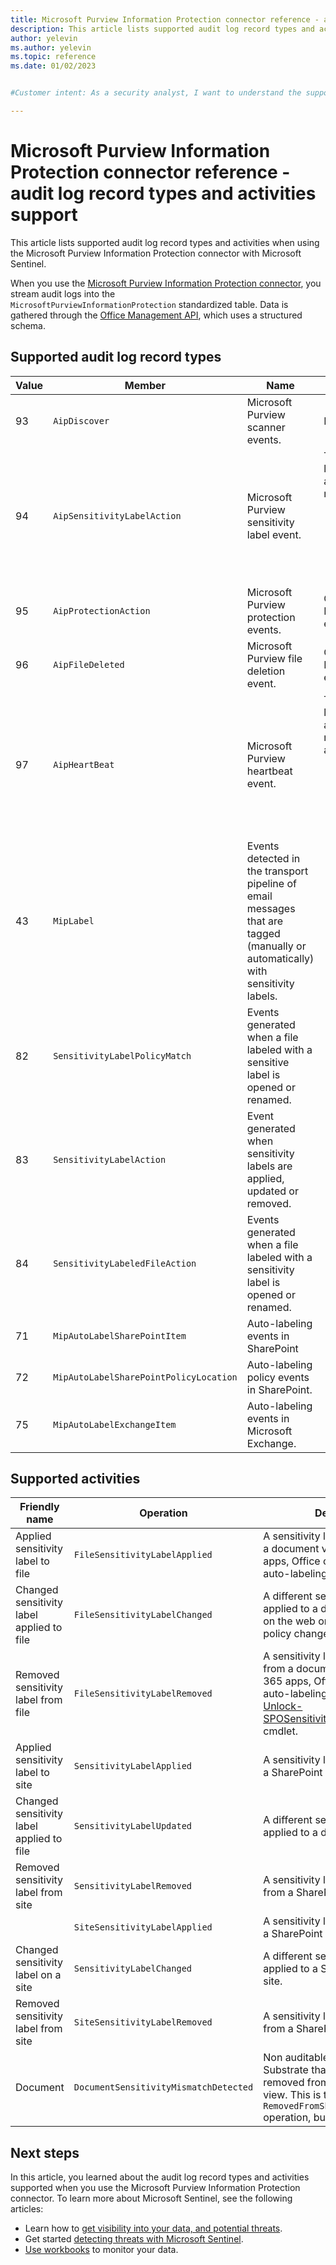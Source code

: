 ```yaml
---
title: Microsoft Purview Information Protection connector reference - audit log record types and activities support in Microsoft Sentinel
description: This article lists supported audit log record types and activities when using the Microsoft Purview Information Protection connector with Microsoft Sentinel.
author: yelevin
ms.author: yelevin
ms.topic: reference
ms.date: 01/02/2023


#Customer intent: As a security analyst, I want to understand the supported audit log record types and activities for the Microsoft Purview Information Protection connector so that I can effectively monitor and respond to data sensitivity changes in my organization.

---
```


# Microsoft Purview Information Protection connector reference - audit log record types and activities support

This article lists supported audit log record types and activities when using the Microsoft Purview Information Protection connector with Microsoft Sentinel.

When you use the [Microsoft Purview Information Protection connector](connect-microsoft-purview.md), you stream audit logs into the  
`MicrosoftPurviewInformationProtection` standardized table. Data is 
gathered through the [Office Management API](/office/office-365-management-api/office-365-management-activity-api-schema), which uses a structured schema. 

## Supported audit log record types


|Value  |Member |Name  |Description  |Operations |
|---------|---------|---------|---------|---------|
|93 |`AipDiscover` |Microsoft Purview scanner events. |Describes the type of access. |
|94 |`AipSensitivityLabelAction` |Microsoft Purview sensitivity label event. |The operation type for the audit log. The name of the user or admin activity for a description of the most common operations: <ul><li>`SensitivityLabelApplied`</li><li>`SensitivityLabelUpdated`</li><li>`SensitivityLabelRemoved`</li><li>`SensitivityLabelPolicyMatched`</li><li>`SensitivityLabeledFileOpened`</li></ul> |
|95 |`AipProtectionAction` |Microsoft Purview protection events. |Contains information related to Microsoft Purview protection events. |
|96 |`AipFileDeleted` | Microsoft Purview file deletion event. |Contains information related to Microsoft Purview file deletion events. |
|97 |`AipHeartBeat` |Microsoft Purview heartbeat event. |The operation type for the audit log. The name of the user or admin activity for a description of the most common operations or activities:<ul><li>`SensitivityLabelApplied`</li>`SensitivityLabelUpdated`</li><li>`SensitivityLabelRemoved`</li><li>`SensitivityLabelPolicyMatched`</li><li>`SensitivityLabeledFileOpened`</li> |
|43 |`MipLabel` | Events detected in the transport pipeline of email messages that are tagged (manually or automatically) with sensitivity labels. | |
|82 |`SensitivityLabelPolicyMatch` |Events generated when a file labeled with a sensitive label is opened or renamed. |
|83 |`SensitivityLabelAction` |Event generated when sensitivity labels are applied, updated or removed. | |
|84 |`SensitivityLabeledFileAction` | Events generated when a file labeled with a sensitivity label is opened or renamed. | |
|71 |`MipAutoLabelSharePointItem` |Auto-labeling events in SharePoint | |
|72 |`MipAutoLabelSharePointPolicyLocation` |Auto-labeling policy events in SharePoint. | |
|75 |`MipAutoLabelExchangeItem` |Auto-labeling events in Microsoft Exchange. | |


## Supported activities

|Friendly name |Operation |Description |
|---------|---------|---------| 
|Applied sensitivity label to file |`FileSensitivityLabelApplied` |A sensitivity label was applied to a document via Microsoft 365 apps, Office on the web, or an auto-labeling policy. |
|Changed sensitivity label applied to file |`FileSensitivityLabelChanged` |A different sensitivity label was applied to a document. An Office on the web or an auto-labeling policy changed. |
|Removed sensitivity label from file |`FileSensitivityLabelRemoved` |A sensitivity label was removed from a document via Microsoft 365 apps, Office on the web, an auto-labeling policy, or the [Unlock-SPOSensitivityLabelEncryptedFile](/powershell/module/sharepoint-online/unlock-sposensitivitylabelencryptedFile) cmdlet. |
|Applied sensitivity label to site |`SensitivityLabelApplied` | A sensitivity label was applied to a SharePoint or Teams site. |
|Changed sensitivity label applied to file |`SensitivityLabelUpdated` |A different sensitivity label was applied to a document. |
|Removed sensitivity label from site |`SensitivityLabelRemoved` |A sensitivity label was removed from a SharePoint or Teams site. |
| |`SiteSensitivityLabelApplied` |A sensitivity label was applied to a SharePoint or Teams site. |
|Changed sensitivity label on a site |`SensitivityLabelChanged` |A different sensitivity label was applied to a SharePoint or Teams site. |
|Removed sensitivity label from site |`SiteSensitivityLabelRemoved` |A sensitivity label was removed from a SharePoint or Teams site. |
|Document |`DocumentSensitivityMismatchDetected` |Non auditable activity. Signals to Substrate that the item was removed from the SharedWithMe view. This is the same as the `RemovedFromSharedWithMe` operation, but without audit. |

## Next steps

In this article, you learned about the audit log record types and activities supported when you use the Microsoft Purview Information Protection connector. To learn more about Microsoft Sentinel, see the following articles:

- Learn how to [get visibility into your data, and potential threats](get-visibility.md).
- Get started [detecting threats with Microsoft Sentinel](detect-threats-built-in.md).
- [Use workbooks](monitor-your-data.md) to monitor your data.
